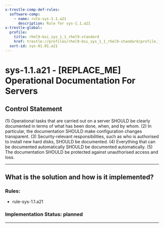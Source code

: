 ```yaml
---
x-trestle-comp-def-rules:
  software-comp:
    - name: rule-sys-1.1.a21
      description: Rule for sys-1.1.a21
x-trestle-global:
  profile:
    title: rhel9-bsi_sys_1_1_rhel9-standard
    href: trestle://profiles/rhel9-bsi_sys_1_1_rhel9-standard/profile.json
  sort-id: sys-01.01.a21
---
```


# sys-1.1.a21 - \[REPLACE_ME\] Operational Documentation For Servers

## Control Statement

(1) Operational tasks that are carried out on a server SHOULD be clearly documented in terms
of what has been done, when, and by whom. (2) In particular, the documentation SHOULD make
configuration changes transparent. (3) Security-relevant responsibilities, such as who is
authorised to install new hard disks, SHOULD be documented. (4) Everything that can be
documented automatically SHOULD be documented automatically. (5) The documentation SHOULD be
protected against unauthorised access and loss.

______________________________________________________________________

## What is the solution and how is it implemented?

<!-- For implementation status enter one of: implemented, partial, planned, alternative, not-applicable -->

<!-- Note that the list of rules under ### Rules: is read-only and changes will not be captured after assembly to JSON -->

<!-- Add control implementation description here for control: sys-1.1.a21 -->

### Rules:

  - rule-sys-1.1.a21

### Implementation Status: planned

______________________________________________________________________
